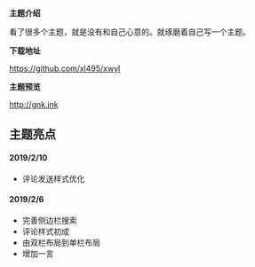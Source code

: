 ﻿**主题介绍**
 
 看了很多个主题，就是没有和自己心意的。就琢磨着自己写一个主题。

**下载地址**

https://github.com/xl495/xwyl

**主题预览**

http://gnk.ink

## 主题亮点 

#### 2019/2/10

 - 评论发送样式优化

#### 2019/2/6 

 - 完善侧边栏搜索
 - 评论样式初成
 - 由双栏布局到单栏布局
 - 增加一言 